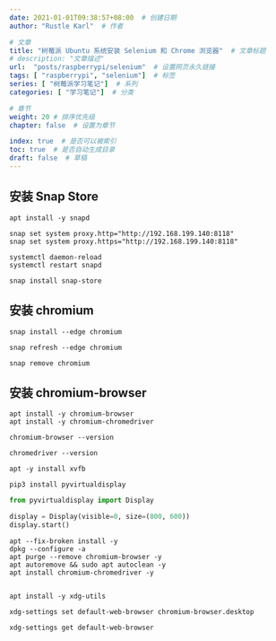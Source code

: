 ```yaml
---
date: 2021-01-01T09:38:57+08:00  # 创建日期
author: "Rustle Karl"  # 作者

# 文章
title: "树莓派 Ubuntu 系统安装 Selenium 和 Chrome 浏览器"  # 文章标题
# description: "文章描述"
url:  "posts/raspberrypi/selenium"  # 设置网页永久链接
tags: [ "raspberrypi", "selenium"]  # 标签
series: [ "树莓派学习笔记"]  # 系列
categories: [ "学习笔记"]  # 分类

# 章节
weight: 20 # 排序优先级
chapter: false  # 设置为章节

index: true  # 是否可以被索引
toc: true  # 是否自动生成目录
draft: false  # 草稿
---
```


## 安装 Snap Store

```shell
apt install -y snapd
```

```shell
snap set system proxy.http="http://192.168.199.140:8118"
snap set system proxy.https="http://192.168.199.140:8118"
```

```shell
systemctl daemon-reload
systemctl restart snapd
```

```shell
snap install snap-store
```

## 安装 chromium

```shell
snap install --edge chromium
```

```shell
snap refresh --edge chromium
```

```shell
snap remove chromium
```

## 安装 chromium-browser

```shell
apt install -y chromium-browser
apt install -y chromium-chromedriver
```

```shell
chromium-browser --version
```

```shell
chromedriver --version
```

```shell
apt -y install xvfb
```

```shell
pip3 install pyvirtualdisplay
```

```python
from pyvirtualdisplay import Display

display = Display(visible=0, size=(800, 600))
display.start()
```

```shell
apt --fix-broken install -y
dpkg --configure -a
apt purge --remove chromium-browser -y
apt autoremove && sudo apt autoclean -y
apt install chromium-chromedriver -y
```

```shell

```

```shell
apt install -y xdg-utils
```

```shell
xdg-settings set default-web-browser chromium-browser.desktop
```

```shell
xdg-settings get default-web-browser
```
